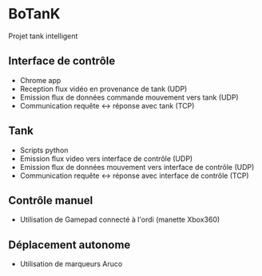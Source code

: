 # BoTanK
Projet tank intelligent

## Interface de contrôle
- Chrome app
- Reception flux vidéo en provenance de tank (UDP)
- Emission flux de données commande mouvement vers tank (UDP)
- Communication requête <-> réponse avec tank (TCP) 

## Tank
- Scripts python
- Emission flux video vers interface de contrôle (UDP)
- Emission flux de données mouvement vers interface de contrôle (UDP)
- Communication requête <-> réponse avec interface de contrôle (TCP) 

## Contrôle manuel
- Utilisation de Gamepad connecté à l'ordi (manette Xbox360) 

## Déplacement autonome
- Utilisation de marqueurs Aruco

